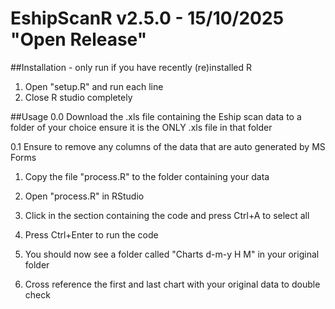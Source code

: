 # EshipScanR v2.5.0 - 15/10/2025 "Open Release"

##Installation - only run if you have recently (re)installed R
1.	Open "setup.R" and run each line
2.	Close R studio completely

##Usage
0.0	Download the .xls file containing the Eship scan data to a folder of your choice
	ensure it is the ONLY .xls file in that folder

0.1	Ensure to remove any columns of the data that are auto generated by MS Forms

1. 	Copy the file "process.R" to the folder containing your data

2.	Open "process.R" in RStudio

3.	Click in the section containing the code and press Ctrl+A to select all

4.	Press Ctrl+Enter to run the code

5.	You should now see a folder called "Charts d-m-y H M" in your original folder

6.	Cross reference the first and last chart with your original data to double check
